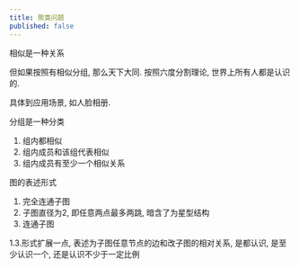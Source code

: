 ```yaml
---
title: 聚类问题
published: false
---
```


相似是一种关系

但如果按照有相似分组, 那么天下大同. 按照六度分割理论, 世界上所有人都是认识的.

具体到应用场景, 如人脸相册.

分组是一种分类

1. 组内都相似
2. 组内成员和该组代表相似
3. 组内成员有至少一个相似关系

图的表述形式

1. 完全连通子图
2. 子图直径为2, 即任意两点最多两跳, 暗含了为星型结构
3. 连通子图


1.3.形式扩展一点, 表述为子图任意节点的边和改子图的相对关系, 是都认识, 是至少认识一个, 还是认识不少于一定比例



